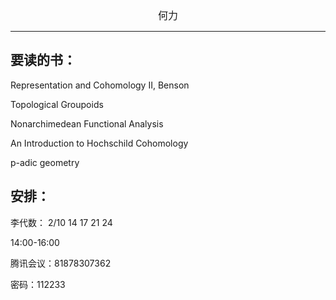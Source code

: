 

<center><font size=3>何力 </font></center>




---

##  要读的书：


Representation and Cohomology II, Benson

Topological Groupoids

Nonarchimedean Functional Analysis

An Introduction to Hochschild Cohomology

p-adic geometry





##  安排：
李代数：
2/10 14 17 21 24  

14:00-16:00 

腾讯会议：81878307362

密码：112233
